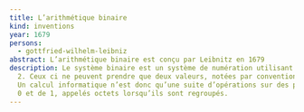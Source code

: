 ```yaml
---
title: L’arithmétique binaire
kind: inventions
year: 1679
persons:
  - gottfried-wilhelm-leibniz
abstract: L’arithmétique binaire est conçu par Leibnitz en 1679
description: Le système binaire est un système de numération utilisant la base
  2. Ceux ci ne peuvent prendre que deux valeurs, notées par convention 0 et 1.
  Un calcul informatique n’est donc qu’une suite d’opérations sur des paquets de
  0 et de 1, appelés octets lorsqu’ils sont regroupés.
---
```

